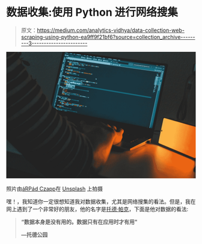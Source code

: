 # 数据收集:使用 Python 进行网络搜集

> 原文：<https://medium.com/analytics-vidhya/data-collection-web-scraping-using-python-ea9ff9f21bf6?source=collection_archive---------3----------------------->

![](img/deddfa2eca5ecbaab975a6d8228effa5.png)

照片由[áRPád Czapp](https://unsplash.com/@czapp_arpad?utm_source=medium&utm_medium=referral)在 [Unsplash](https://unsplash.com?utm_source=medium&utm_medium=referral) 上拍摄

嘿！，我知道你一定很想知道我对数据收集，尤其是网络搜集的看法。但是，我在网上遇到了一个非常好的朋友，他的名字是[托德·帕克](https://en.wikipedia.org/wiki/Todd_Park)，下面是他对数据的看法:

> **“数据本身是没有用的。数据只有在应用时才有用"**
> 
> **—托德公园**